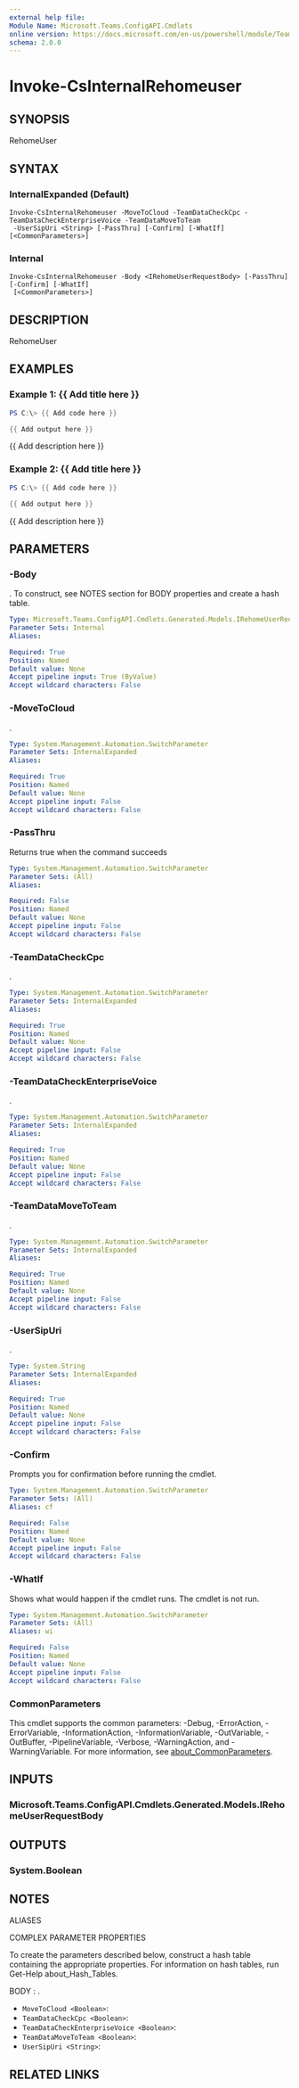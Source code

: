 ```yaml
---
external help file:
Module Name: Microsoft.Teams.ConfigAPI.Cmdlets
online version: https://docs.microsoft.com/en-us/powershell/module/Teams/invoke-csinternalrehomeuser
schema: 2.0.0
---
```


# Invoke-CsInternalRehomeuser

## SYNOPSIS
RehomeUser

## SYNTAX

### InternalExpanded (Default)
```
Invoke-CsInternalRehomeuser -MoveToCloud -TeamDataCheckCpc -TeamDataCheckEnterpriseVoice -TeamDataMoveToTeam
 -UserSipUri <String> [-PassThru] [-Confirm] [-WhatIf] [<CommonParameters>]
```

### Internal
```
Invoke-CsInternalRehomeuser -Body <IRehomeUserRequestBody> [-PassThru] [-Confirm] [-WhatIf]
 [<CommonParameters>]
```

## DESCRIPTION
RehomeUser

## EXAMPLES

### Example 1: {{ Add title here }}
```powershell
PS C:\> {{ Add code here }}

{{ Add output here }}
```

{{ Add description here }}

### Example 2: {{ Add title here }}
```powershell
PS C:\> {{ Add code here }}

{{ Add output here }}
```

{{ Add description here }}

## PARAMETERS

### -Body
.
To construct, see NOTES section for BODY properties and create a hash table.

```yaml
Type: Microsoft.Teams.ConfigAPI.Cmdlets.Generated.Models.IRehomeUserRequestBody
Parameter Sets: Internal
Aliases:

Required: True
Position: Named
Default value: None
Accept pipeline input: True (ByValue)
Accept wildcard characters: False
```

### -MoveToCloud
.

```yaml
Type: System.Management.Automation.SwitchParameter
Parameter Sets: InternalExpanded
Aliases:

Required: True
Position: Named
Default value: None
Accept pipeline input: False
Accept wildcard characters: False
```

### -PassThru
Returns true when the command succeeds

```yaml
Type: System.Management.Automation.SwitchParameter
Parameter Sets: (All)
Aliases:

Required: False
Position: Named
Default value: None
Accept pipeline input: False
Accept wildcard characters: False
```

### -TeamDataCheckCpc
.

```yaml
Type: System.Management.Automation.SwitchParameter
Parameter Sets: InternalExpanded
Aliases:

Required: True
Position: Named
Default value: None
Accept pipeline input: False
Accept wildcard characters: False
```

### -TeamDataCheckEnterpriseVoice
.

```yaml
Type: System.Management.Automation.SwitchParameter
Parameter Sets: InternalExpanded
Aliases:

Required: True
Position: Named
Default value: None
Accept pipeline input: False
Accept wildcard characters: False
```

### -TeamDataMoveToTeam
.

```yaml
Type: System.Management.Automation.SwitchParameter
Parameter Sets: InternalExpanded
Aliases:

Required: True
Position: Named
Default value: None
Accept pipeline input: False
Accept wildcard characters: False
```

### -UserSipUri
.

```yaml
Type: System.String
Parameter Sets: InternalExpanded
Aliases:

Required: True
Position: Named
Default value: None
Accept pipeline input: False
Accept wildcard characters: False
```

### -Confirm
Prompts you for confirmation before running the cmdlet.

```yaml
Type: System.Management.Automation.SwitchParameter
Parameter Sets: (All)
Aliases: cf

Required: False
Position: Named
Default value: None
Accept pipeline input: False
Accept wildcard characters: False
```

### -WhatIf
Shows what would happen if the cmdlet runs.
The cmdlet is not run.

```yaml
Type: System.Management.Automation.SwitchParameter
Parameter Sets: (All)
Aliases: wi

Required: False
Position: Named
Default value: None
Accept pipeline input: False
Accept wildcard characters: False
```

### CommonParameters
This cmdlet supports the common parameters: -Debug, -ErrorAction, -ErrorVariable, -InformationAction, -InformationVariable, -OutVariable, -OutBuffer, -PipelineVariable, -Verbose, -WarningAction, and -WarningVariable. For more information, see [about_CommonParameters](http://go.microsoft.com/fwlink/?LinkID=113216).

## INPUTS

### Microsoft.Teams.ConfigAPI.Cmdlets.Generated.Models.IRehomeUserRequestBody

## OUTPUTS

### System.Boolean

## NOTES

ALIASES

COMPLEX PARAMETER PROPERTIES

To create the parameters described below, construct a hash table containing the appropriate properties. For information on hash tables, run Get-Help about_Hash_Tables.


BODY <IRehomeUserRequestBody>: .
  - `MoveToCloud <Boolean>`: 
  - `TeamDataCheckCpc <Boolean>`: 
  - `TeamDataCheckEnterpriseVoice <Boolean>`: 
  - `TeamDataMoveToTeam <Boolean>`: 
  - `UserSipUri <String>`: 

## RELATED LINKS

